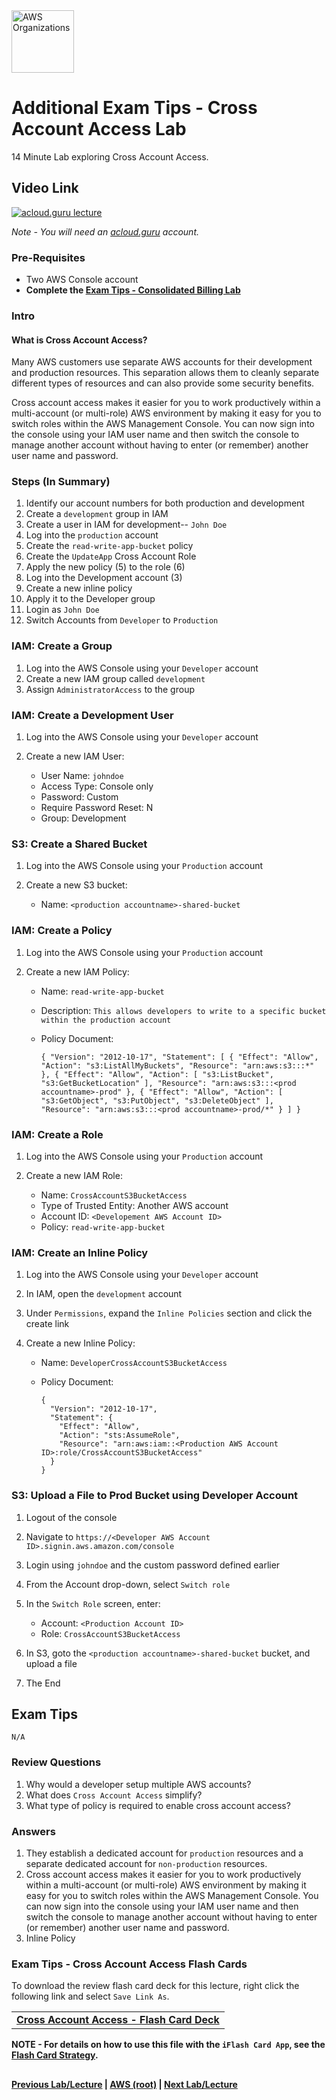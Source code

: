 <img src="https://i.imgur.com/m0yIGS0.png" height="100" title="AWS Organizations" />


Additional Exam Tips - Cross Account Access Lab
======

14 Minute Lab exploring Cross Account Access.

  
## Video Link

[![acloud.guru lecture](https://i.imgur.com/CnXs5FH.png)](https://acloud.guru/course/aws-certified-solutions-architect-associate/learn/additional-exam-tips/de037783-bfaa-2120-1e22-3a6513b622ee/watch)

*Note - You will need an [acloud.guru](acloud.guru) account.*
 

### Pre-Requisites

* Two AWS Console account 
* **Complete the [Exam Tips - Consolidated Billing Lab](exam-tips-consolidated-billing-lab.md)** 


### Intro

#### What is Cross Account Access?

Many AWS customers use separate AWS accounts for their development and production resources.  This separation allows
them to cleanly separate different types of resources and can also provide some security benefits.

Cross account access makes it easier for you to work productively within a multi-account (or multi-role) AWS
environment by making it easy for you to switch roles within the AWS Management Console. You can now sign into the
console using your IAM user name and then switch the console to manage another account without having to 
enter (or remember) another user name and password.


### Steps (In Summary)

1.  Identify our account numbers for both production and development
2.  Create a `development` group in IAM
3.  Create a user in IAM for development-- `John Doe`
4.  Log into the `production` account
5.  Create the `read-write-app-bucket` policy
6.  Create the `UpdateApp` Cross Account Role
7.  Apply the new policy (5) to the role (6)
8.  Log into the Development account (3)
9.  Create a new inline policy
10. Apply it to the Developer group
11. Login as `John Doe`
12. Switch Accounts from `Developer` to `Production`


### IAM: Create a Group

1.  Log into the AWS Console using your `Developer` account
2.  Create a new IAM group called `development`
3.  Assign `AdministratorAccess` to the group


### IAM: Create a Development User

1.  Log into the AWS Console using your `Developer` account
2.  Create a new IAM User:
    
    * User Name:                `johndoe`
    * Access Type:              Console only
    * Password:                 Custom         
    * Require Password Reset:   N
    * Group:                    Development                   


### S3: Create a Shared Bucket

1.  Log into the AWS Console using your `Production` account
2.  Create a new S3 bucket:

    * Name:                     `<production accountname>-shared-bucket`


### IAM: Create a Policy

1.  Log into the AWS Console using your `Production` account
2.  Create a new IAM Policy:

    * Name:                     `read-write-app-bucket`
    * Description:              `This allows developers to write to a specific bucket within the production account`
    * Policy Document:
    
        `{
           "Version": "2012-10-17",
           "Statement": [
             {
               "Effect": "Allow",
               "Action": "s3:ListAllMyBuckets",
               "Resource": "arn:aws:s3:::*"
             },
             {
               "Effect": "Allow",
               "Action": [
                 "s3:ListBucket",
                 "s3:GetBucketLocation"
                ],
               "Resource": "arn:aws:s3:::<prod accountname>-prod"
             },
             {
               "Effect": "Allow",
               "Action": [
                 "s3:GetObject",
                 "s3:PutObject",
                 "s3:DeleteObject"
               ],
               "Resource": "arn:aws:s3:::<prod accountname>-prod/*"
             }
           ]
         }`
    

### IAM: Create a Role

1.  Log into the AWS Console using your `Production` account
2.  Create a new IAM Role:

    * Name:                     `CrossAccountS3BucketAccess`
    * Type of Trusted Entity:   Another AWS account
    * Account ID:               `<Developement AWS Account ID>`
    * Policy:                   `read-write-app-bucket`          


### IAM: Create an Inline Policy

1.  Log into the AWS Console using your `Developer` account
2.  In IAM, open the `development` account
3.  Under `Permissions`, expand the `Inline Policies` section and click the create link
4.  Create a new Inline Policy:

    * Name:                   `DeveloperCrossAccountS3BucketAccess`
    * Policy Document:
    
    
          {
            "Version": "2012-10-17",
            "Statement": {
              "Effect": "Allow",
              "Action": "sts:AssumeRole",
              "Resource": "arn:aws:iam::<Production AWS Account ID>:role/CrossAccountS3BucketAccess"
            }
          }


### S3: Upload a File to Prod Bucket using Developer Account

1.  Logout of the console
2.  Navigate to `https://<Developer AWS Account ID>.signin.aws.amazon.com/console`
3.  Login using `johndoe` and the custom password defined earlier
4.  From the Account drop-down, select `Switch role`
5.  In the `Switch Role` screen, enter:

    * Account:                `<Production Account ID>`
    * Role:                   `CrossAccountS3BucketAccess`
6.  In S3, goto the `<production accountname>-shared-bucket` bucket, and upload a file
7.  The End

 
## Exam Tips

    N/A
  
 
### Review Questions

1.  Why would a developer setup multiple AWS accounts?
2.  What does `Cross Account Access` simplify?
3.  What type of policy is required to enable cross account access?



### Answers

1.  They establish a dedicated account for `production` resources and a separate dedicated account for `non-production` 
    resources.
2.  Cross account access makes it easier for you to work productively within a multi-account (or multi-role) AWS
    environment by making it easy for you to switch roles within the AWS Management Console. You can now sign into the
    console using your IAM user name and then switch the console to manage another account without having to 
    enter (or remember) another user name and password.
3.  Inline Policy


### Exam Tips - Cross Account Access Flash Cards
  
To download the review flash card deck for this lecture, right click the following link and select
`Save Link As`. 

<table>
 <tr>
 <td>
 <b><a href="exam-tips-cross-account-access-flashcards.txt" download="exam-tips-cross-account-access-flashcards.txt">Cross Account Access - Flash Card Deck</a></b>
 </td>
 </tr>
 </table> 
 
  
**NOTE - For details on how to use this file with the `iFlash Card App`, see the [Flash Card Strategy](https://github.com/bradyhouse/house/blob/master/fiddles/aws/readme.adoc#flash-card-strategy).**  


## 

**[Previous Lab/Lecture](exam-tips-consolidated-billing-lab.md) | [AWS (root)](../readme.adoc) | [Next Lab/Lecture](exam-tips-cross-account-access-lab.md)**

